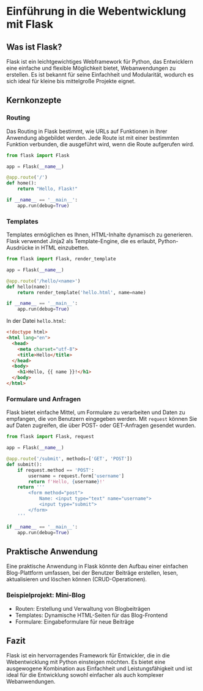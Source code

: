 
# Einführung in die Webentwicklung mit Flask

## Was ist Flask?

Flask ist ein leichtgewichtiges Webframework für Python, das Entwicklern eine einfache und flexible Möglichkeit bietet, Webanwendungen zu erstellen. Es ist bekannt für seine Einfachheit und Modularität, wodurch es sich ideal für kleine bis mittelgroße Projekte eignet.

## Kernkonzepte

### Routing

Das Routing in Flask bestimmt, wie URLs auf Funktionen in Ihrer Anwendung abgebildet werden. Jede Route ist mit einer bestimmten Funktion verbunden, die ausgeführt wird, wenn die Route aufgerufen wird.

```python
from flask import Flask

app = Flask(__name__)

@app.route('/')
def home():
    return "Hello, Flask!"

if __name__ == '__main__':
    app.run(debug=True)
```

### Templates

Templates ermöglichen es Ihnen, HTML-Inhalte dynamisch zu generieren. Flask verwendet Jinja2 als Template-Engine, die es erlaubt, Python-Ausdrücke in HTML einzubetten.

```python
from flask import Flask, render_template

app = Flask(__name__)

@app.route('/hello/<name>')
def hello(name):
    return render_template('hello.html', name=name)

if __name__ == '__main__':
    app.run(debug=True)
```

In der Datei `hello.html`:

```html
<!doctype html>
<html lang="en">
  <head>
    <meta charset="utf-8">
    <title>Hello</title>
  </head>
  <body>
    <h1>Hello, {{ name }}!</h1>
  </body>
</html>
```

### Formulare und Anfragen

Flask bietet einfache Mittel, um Formulare zu verarbeiten und Daten zu empfangen, die von Benutzern eingegeben werden. Mit `request` können Sie auf Daten zugreifen, die über POST- oder GET-Anfragen gesendet wurden.

```python
from flask import Flask, request

app = Flask(__name__)

@app.route('/submit', methods=['GET', 'POST'])
def submit():
    if request.method == 'POST':
        username = request.form['username']
        return f'Hello, {username}!'
    return '''
        <form method="post">
            Name: <input type="text" name="username">
            <input type="submit">
        </form>
    '''

if __name__ == '__main__':
    app.run(debug=True)
```

## Praktische Anwendung

Eine praktische Anwendung in Flask könnte den Aufbau einer einfachen Blog-Plattform umfassen, bei der Benutzer Beiträge erstellen, lesen, aktualisieren und löschen können (CRUD-Operationen).

### Beispielprojekt: Mini-Blog

- Routen: Erstellung und Verwaltung von Blogbeiträgen
- Templates: Dynamische HTML-Seiten für das Blog-Frontend
- Formulare: Eingabeformulare für neue Beiträge

## Fazit

Flask ist ein hervorragendes Framework für Entwickler, die in die Webentwicklung mit Python einsteigen möchten. Es bietet eine ausgewogene Kombination aus Einfachheit und Leistungsfähigkeit und ist ideal für die Entwicklung sowohl einfacher als auch komplexer Webanwendungen.
